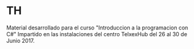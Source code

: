 # TH
Material desarrollado para el curso "Introduccion a la programacion con C#"
Impartido en las instalaciones del centro TelxexHub del 26 al 30 de Junio 2017.

